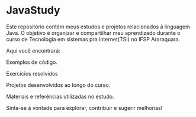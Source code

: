 # JavaStudy
Este repositório contém meus estudos e projetos relacionados à linguagem Java. O objetivo é organizar e compartilhar meu aprendizado durante o curso de Tecnologia em sistemas pra internet(TSI) no IFSP Araraquara.

Aqui você encontrará:

Exemplos de código.

Exercícios resolvidos

Projetos desenvolvidos ao longo do curso.

Materiais e referências utilizadas no estudo.

Sinta-se à vontade para explorar, contribuir e sugerir melhorias!
